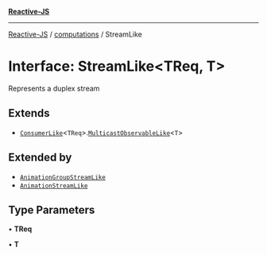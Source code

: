 [**Reactive-JS**](../../README.md)

***

[Reactive-JS](../../README.md) / [computations](../README.md) / StreamLike

# Interface: StreamLike\<TReq, T\>

Represents a duplex stream

## Extends

- [`ConsumerLike`](../../utils/interfaces/ConsumerLike.md)\<`TReq`\>.[`MulticastObservableLike`](MulticastObservableLike.md)\<`T`\>

## Extended by

- [`AnimationGroupStreamLike`](../Streamable/interfaces/AnimationGroupStreamLike.md)
- [`AnimationStreamLike`](../Streamable/interfaces/AnimationStreamLike.md)

## Type Parameters

• **TReq**

• **T**
